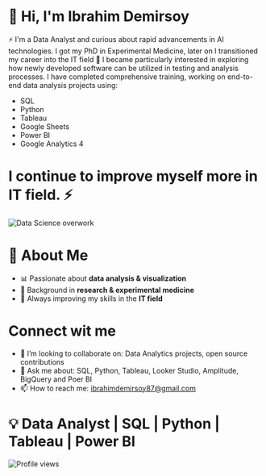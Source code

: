 # 🚀 Hi, I'm Ibrahim Demirsoy 
⚡ I'm a Data Analyst and curious about rapid advancements in AI technologies. I got my PhD in Experimental Medicine, later on I transitioned my career into the IT field 💼 
I became particularly interested in exploring how newly developed software can be utilized in testing and analysis processes. I have completed comprehensive training, working on end-to-end data analysis projects using:
- SQL
- Python
- Tableau
- Google Sheets
- Power BI
- Google Analytics 4 
# I continue to improve myself more in IT field. ⚡ 


![Data Science overwork](https://github.com/user-attachments/assets/1a4ee991-07bb-4f33-9157-e2607e38d1f0)  

# 🌟 About Me
- 📊 Passionate about **data analysis & visualization**  
- 🧬 Background in **research & experimental medicine**  
- 🚀 Always improving my skills in the **IT field**
  
# Connect wit me
- 🤝 I’m looking to collaborate on: Data Analytics projects, open source contributions
- 💬 Ask me about: SQL, Python, Tableau, Looker Studio, Amplitude, BigQuery and Poer BI
- 📫 How to reach me: ibrahimdemirsoy87@gmail.com


# 💡 Data Analyst | SQL | Python | Tableau | Power BI  

![Profile views](https://komarev.com/ghpvc/?username=KULLANICI_ADIN&color=blue) 

